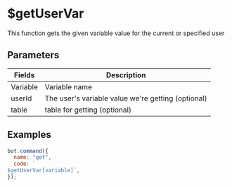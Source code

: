 # $getUserVar

This function gets the given variable value for the current or specified user

## Parameters

| Fields   | Description                                        |
| -------- | -------------------------------------------------- |
| Variable | Variable name                                      |
| userId   | The user's variable value we're getting (optional) |
| table    | table for getting (optional)                       |

## Examples

```javascript
bot.command({
  name: "get",
  code: `
$getUserVar[variable]`,
});
```
